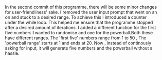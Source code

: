 In the second commit of this programme, there will be some minor changes for user-friendliness' sake.
I removed the user input prompt that went on an on and stuck to a desired range. To achieve this I introduced a counter under the while loop. This helped me ensure that
the programme stopped after a desired amount of iterations.
I added a different function for the first five numbers I wanted to randomise and one for the powerball.Both these have different ranges. The 'first five' numbers range from 
1 to 50 , The 'powerball range' starts at 1 and ends at 20.
Now , instead of continously asking for input, it will generate five numbers and the powerball without a hassle.
